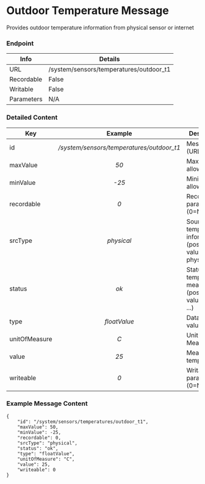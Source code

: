 # Outdoor Temperature Message

Provides outdoor temperature information from physical sensor or internet

### Endpoint

| Info  | Details |
| ------------- | ------------- |
| URL   | /system/sensors/temperatures/outdoor_t1   |
| Recordable   | False   |
| Writable   | False   |
| Parameters  | N/A |

### Detailed Content

|  Key  | Example | Description |
| ------------- | :------: | ------------------------------ |
|  id | _/system/sensors/temperatures/outdoor_t1_ | Message ID (URL) |
|  maxValue | _50_ | Maximum allowed value |
|  minValue | _-25_ | Minimum allowed value |
|  recordable | _0_ | Recordable parameter (0=No) |
|  srcType | _physical_ | Source of the temperature information (possible values: physical, ...) |
|  status | _ok_ | Status of the temperature measurement (possible values: ok, ...) |
|  type | _floatValue_ | Data type of value |
|  unitOfMeasure | _C_ | Unit of Measure |
|  value | _25_ | Measured temperature |
|  writeable | _0_ | Writable parameter (0=No) |



### Example Message Content
```
{
    "id": "/system/sensors/temperatures/outdoor_t1",
    "maxValue": 50,
    "minValue": -25,
    "recordable": 0,
    "srcType": "physical",
    "status": "ok",
    "type": "floatValue",
    "unitOfMeasure": "C",
    "value": 25,
    "writeable": 0
}
```
